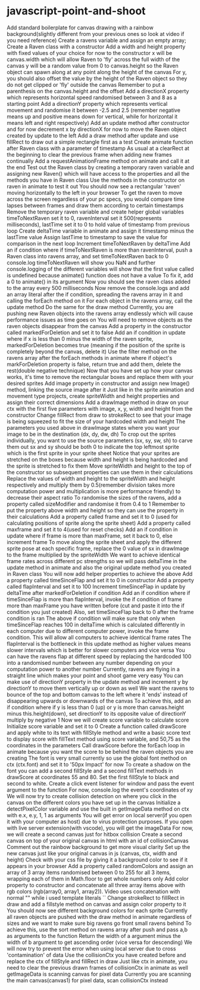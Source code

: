 # javascript-point-and-shoot

Add standard boilerplate for canvas drawing with a rainbow background(slightly different from your previous ones so look at video if you need reference)
Create a ravens variable and assign an empty array;
Create a Raven class with a constructor
Add a width and height property with fixed values of your choice for now to the constructor
x will be canvas.width which will allow Raven to 'fly' across the full width of the canvas
y will be a random value from 0 to canvas.height so the Raven object can spawn along at any point along the height of the canvas
For y, you should also offset the value by the height of the Raven object so they do not get clipped or 'fly' outside the canvas
Remember to put a parenthesis on the canvas.height and the offset
Add a directionX property which represents horizontal speed randomised between 3 and 8 as a starting point
Add a directionY property which represents vertical movement and randomise it between -2.5 and 2.5 (remember negative means up and positive means down for vertical, while for horizontal it means left and right respectively)
Add an update method after constructor and for now decrement x by directionX for now to move the Raven object created by update to the left
Add a draw method after update and use fillRect to draw out a simple rectangle first as a test
Create animate function after Raven class with a parameter of timestamp
As usual at a clearRect at the beginning to clear the previous frame when adding new frames continually
Add a requestAnimationFrame method on animate and call it at the end
Test out the Raven class by creating a temporary raven variable and assigning new Raven() which will have access to the properties and all the methods you have in Raven class
Use the methods in the constructor on raven in animate to test it out
You should now see a rectangular 'raven' moving horizontally to the left in your browser
To get the raven to move across the screen regardless of your pc specs, you would compare time lapses between frames and draw them according to certain timestamps
Remove the temporary raven variable and create helper global variables timeToNextRaven set it to 0, ravenInterval set it 500(represents milliseconds), lastTime set it to 0 to hold value of timestamp from previous loop
Create deltaTime variable in animate and assign it timestamp minus the lastTime value
Assign lastTime to timestamp to save the value for comparison in the next loop
Increment timeToNextRaven by deltaTime
Add an if condition where if timeToNextRaven is more than ravenInterval, push a Raven class into ravens array, and set timeToNextRaven back to 0
console.log timeToNextRaven will show you NaN and further console.logging of the different variables will show that the first value called is undefined because animate() function does not have a value
To fix it, add a 0 to animate() in its argument
Now you should see the raven class added to the array every 500 milliseconds
Now remove the console.logs and add an array literal after the if condition, spreading the ravens array in it and calling the forEach method on it
For each object in the ravens array, call the update method
Do the same for the draw method
Currently, you are pushing new Raven objects into the ravens array endlessly which will cause performance issues as time goes on
You will need to remove objects as the raven objects disappear from the canvas
Add a property in the constructor called markedForDeletion and set it to false
Add an if condition in update where if x is less than 0 minus the width of the raven sprite, markedForDeletion becomes true (meaning if the position of the sprite is completely beyond the canvas, delete it)
Use the filter method on the ravens array after the forEach methods in animate where if object's markForDeletion property is false, return true and add them, delete the rest(double negative technique)
Now that you have set up how your canvas works, it's time to remove the rectangular boxes and replace them with your desired sprites
Add image property in constructor and assign new Image() method, linking the source image after it
Just like in the sprite animation and movement type projects, create spriteWidth and height properties and assign their correct dimensions
Add a drawImage method in draw on your ctx with the first five parameters with image, x, y, width and height from the constructor
Change fillRect from draw to strokeRect to see that your image is being squeezed to fit the size of your hardcoded width and height
The parameters you used above in drawImage states where you want your image to be in the destination (dx, dy, dw, dh)
To crop out the sprites individually, you want to use the source parameters (sx, sy, sw, sh) to carve them out
sx and sy should be both 0 to indicate the top leftmost sprite which is the first sprite in your sprite sheet
Notice that your sprites are stretched on the boxes because width and height is being hardcoded and the sprite is stretched to fix them
Move spriteWidth and height to the top of the constructor so subsequent properties can use them in their calculations
Replace the values of width and height to the spriteWidth and height respectively and multiply them by 0.5(remember division takes more computation power and multiplication is more performance friendly) to decrease their aspect ratio
To randomise the sizes of the ravens, add a property called sizeModifier and randomise it from 0.4 to 1
Remember to put the property above width and height so they can use the property in their calculations
Add a property called frame and set it to 0 (used for calculating positions of sprite along the sprite sheet)
Add a property called maxframe and set it to 4(used for reset checks)
Add an if condition in update where if frame is more than maxFrame, set it back to 0, else increment frame
To move along the sprite sheet and apply the different sprite pose at each specific frame, replace the 0 value of sx in drawImage to the frame multiplied by the spriteWidth
We want to achieve identical frame rates across different pc strengths so we will pass deltaTime in the update method in animate and also the original update method you created in Raven class
You will now add helper properties to achieve the above
Add a property called timeSinceFlap and set it to 0 in constructor
Add a property called flapInterval and set it to 100
Increment timeSinceFlap in update by deltaTime after markedForDeletion if condition
Add an if condition where if timeSinceFlap is more than flapInterval, invoke the if condition of frame more than maxFrame you have written before (cut and paste it into the if condition you just created)
Also, set timeSinceFlap back to 0 after the frame condition is ran
The above if condition will make sure that only when timeSinceFlap reaches 100 in deltaTime which is calculated differently in each computer due to different computer power, invoke the frame condition. This will allow all computers to achieve identical frame rates
The flapInterval is the bottleneck in this update method as higher values means slower intervals which is better for slower computers and vice versa
You can have the ravens flap at different speed by replacing the hardcoded 100 into a randomised number between any number depending on your computation power to another number
Currently, ravens are flying in a straight line which makes your point and shoot game very easy
You can make use of directionY property in the update method and increment y by directionY to move them vertically up or down as well
We want the ravens to bounce of the top and bottom canvas to the left where it 'ends' instead of disappearing upwards or downwards of the canvas
To achieve this, add an if condition where if y is less than 0 (up) or y is more than canvas.height minus this.height(down), set directionY to its opposite value of directionY multiply by negative 1
Now we will create score variable to calculate score
Initialize score variable and set it to 0
Create a function called drawScore and apply white to its text with fillStyle method and write a basic score text to display score with fillText method using score variable, and 50,75 as the coordinates in the parameters
Call drawScore before the forEach loop in animate because you want the score to be behind the raven objects you are creating
The font is very small currently so use the global font method on ctx (ctx.font) and set it to '50px Impact' for now
To create a shadow on the font you can add a second fillStyle and a second fillText methods in drawScore at coordinates 55 and 80. Set the first fillStyle to black and second to white.
Create a click event listener for window and pass the event argument to the function
For now, console.log the event's coordinates of xy
We will now try to create collision detection on where you click in the canvas on the different colors you have set up in the canvas
Initialize a detectPixelColor variable and use the built in getImageData method on ctx with e.x, e.y, 1, 1 as arguments
You will get error on local server(if you open it with your computer as host) due to virus protection purposes. If you open with live server extension(with vscode), you will get the imageData
For now, we will create a second canvas just for hitbox collision
Create a second canvas on top of your original canvas in html with an id of collisionCanvas
Comment out the rainbow background to get more visual clarity
Set up the new canvas just like your original canvas in js (canvas, ctx, width and height)
Check with your css file by giving it a background color to see if it appears in your browser
Add a property called randomColors and assign an array of 3 array items randomised between 0 to 255 for all 3 items, wrapping each of them in Math.floor to get whole numbers only
Add color property to constructor and concatenate all three array items above with rgb colors (rgb(array0, array1, array2)). Video uses concatenation with normal "" while i used template literals ``
Change strokeRect to fillRect in draw and add a fillstyle method on canvas and assign color property to it
You should now see different background colors for each sprite
Currently all raven objects are pushed with the draw method in animate regardless of sizes and we want to make sure big ravens go front small ravens behind
To achieve this, use the sort method on ravens array after push and pass a,b as arguments to the function
Return the width of a argument minus the width of b argument to get ascending order (vice versa for descending)
We will now try to prevent the error when using local server due to cross 'contamination' of data
Use the collisionCtx you have created before and replace the ctx of fillStyle and fillRect in draw
Just like ctx in animate, you need to clear the previous drawn frames of collisionCtx in animate as well
getImageData is scanning canvas for pixel data
Currently you are scanning the main canvas(canvas1) for pixel data, scan collisionCtx instead

